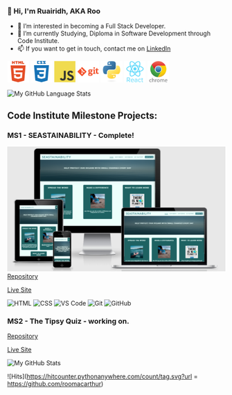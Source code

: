 ### 👋 Hi, I'm Ruairidh, AKA Roo

- 👀 I’m interested in becoming a Full Stack Developer. 
- 🌱 I’m currently Studying, Diploma in Software Development through Code Institute. 
- 📫 If you want to get in touch, contact me on [LinkedIn](https://www.linkedin.com/in/ruairidh-macarthur-23427a191/)

<img src="https://github.com/devicons/devicon/blob/master/icons/html5/html5-plain-wordmark.svg" alt="HTML logo" width="50px" height="50px" /> <img src="https://github.com/devicons/devicon/blob/master/icons/css3/css3-plain-wordmark.svg" alt="CSS logo" width="50px" height="50px" />
<img src="https://github.com/devicons/devicon/blob/master/icons/javascript/javascript-original.svg" alt="JavaScript logo" width="50px" height="50px" />
<img src="https://github.com/devicons/devicon/blob/master/icons/git/git-plain-wordmark.svg" alt="Git logo" width="50px" height="50px" />
<img src="https://github.com/devicons/devicon/blob/master/icons/python/python-original.svg" alt="Python logo" width="50px" height="50px" />
<img src="https://github.com/devicons/devicon/blob/master/icons/react/react-original-wordmark.svg" alt="React logo" width="50px" height="50px" />
<img src="https://github.com/devicons/devicon/blob/master/icons/chrome/chrome-original-wordmark.svg" alt="Chrome Logo" width="50px" height="50px" />


![My GitHub Language Stats](https://github-readme-stats.vercel.app/api/top-langs/?username=roomacarthur&layout=compact&theme=radical)

## Code Institute Milestone Projects: 

### MS1 - SEASTAINABILITY - Complete!
![Site example on multiple devices.](https://github.com/roomacarthur/seastainability/blob/main/assets/images/readme-images/amiresponsive.png)
[Repository](https://github.com/roomacarthur/seastainability)

[Live Site](https://roomacarthur.github.io/seastainability/index.html)

![HTML](https://img.shields.io/badge/-HTML5-E34F26?logo=html5&logoColor=white&style=for-the-badge)
![CSS](https://img.shields.io/badge/-CSS3-1572B6?logo=css3&logoColor=white&style=for-the-badge)
![VS Code](https://img.shields.io/badge/-VS%20Code-007ACC?logo=visual-studio-code&logoColor=white&style=for-the-badge)
![Git](https://img.shields.io/badge/-Git-F05032?logo=git&logoColor=white&style=for-the-badge)
![GitHub](https://img.shields.io/badge/-GitHub-181717?logo=github&logoColor=white&style=for-the-badge)

### MS2 - The Tipsy Quiz - working on.

[Repository](https://github.com/roomacarthur/the-tipsy-quiz)

[Live Site](https://roomacarthur.github.io/the-tipsy-quiz/)

![My GitHub Stats](https://github-readme-stats.vercel.app/api/?username=roomacarthur&count_private=true&show_icons=true&theme=radical&showicons=true)

![Hits](https://hitcounter.pythonanywhere.com/count/tag.svg?url = https://github.com/roomacarthur)

